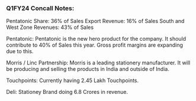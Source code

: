 ### Q1FY24 Concall Notes:



Pentatonic Share: 36% of Sales
Export Revenue:   16% of Sales
South and West Zone Revenues: 43% of Sales


Pentatonic:
Pentatonic is the new hero product for the company. It should contribute to 40% of Sales this year. Gross profit margins are expanding due to this.

Morris / Linc Partnership:
Morris is a leading stationery manufacturer. It will be producing and selling the products in India and outside of India.

Touchpoints:
Currently having 2.45 Lakh Touchpoints. 

Deli:
Stationey Brand doing 6.8 Crores in revenue. 


